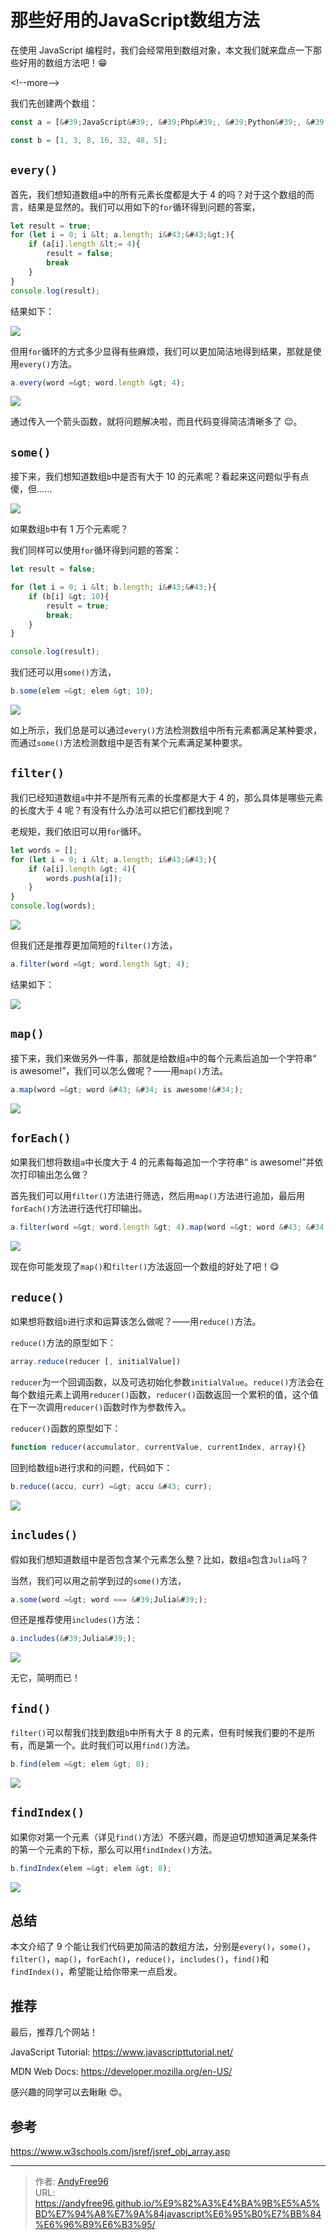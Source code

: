 # 那些好用的JavaScript数组方法


在使用 JavaScript 编程时，我们会经常用到数组对象，本文我们就来盘点一下那些好用的数组方法吧！😁

&lt;!--more--&gt;

我们先创建两个数组：

```JavaScript
const a = [&#39;JavaScript&#39;, &#39;Php&#39;, &#39;Python&#39;, &#39;Ruby&#39;, &#39;C&#43;&#43;&#39;, &#39;Node.js&#39;, &#39;Java&#39;, &#39;C&#43;&#43;&#39;];

const b = [1, 3, 8, 16, 32, 48, 5];
```

## `every()`

首先，我们想知道数组`a`中的所有元素长度都是大于 4 的吗？对于这个数组的而言，结果是显然的。我们可以用如下的`for`循环得到问题的答案，

```JavaScript
let result = true;
for (let i = 0; i &lt; a.length; i&#43;&#43;&gt;){
    if (a[i].length &lt;= 4){
        result = false;
        break
    }
}
console.log(result);
```

结果如下：

![](/images/202402/4/1.png)

但用`for`循环的方式多少显得有些麻烦，我们可以更加简洁地得到结果，那就是使用`every()`方法。

```JavaScript
a.every(word =&gt; word.length &gt; 4);
```

![](/images/202402/4/2.png)

通过传入一个箭头函数，就将问题解决啦，而且代码变得简洁清晰多了 😉。

## `some()`

接下来，我们想知道数组`b`中是否有大于 10 的元素呢？看起来这问题似乎有点傻，但......

![](/images/202402/4/3.png)

如果数组`b`中有 1 万个元素呢？

我们同样可以使用`for`循环得到问题的答案：

```JavaScript
let result = false;

for (let i = 0; i &lt; b.length; i&#43;&#43;){
    if (b[i] &gt; 10){
        result = true;
        break;
    }
}

console.log(result);
```

我们还可以用`some()`方法，

```JavaScript
b.some(elem =&gt; elem &gt; 10);
```

![](/images/202402/4/4.png)

如上所示，我们总是可以通过`every()`方法检测数组中所有元素都满足某种要求，而通过`some()`方法检测数组中是否有某个元素满足某种要求。

## `filter()`

我们已经知道数组`a`中并不是所有元素的长度都是大于 4 的，那么具体是哪些元素的长度大于 4 呢？有没有什么办法可以把它们都找到呢？

老规矩，我们依旧可以用`for`循环。

```JavaScript
let words = [];
for (let i = 0; i &lt; a.length; i&#43;&#43;){
    if (a[i].length &gt; 4){
        words.push(a[i]);
    }
}
console.log(words);
```

![](/images/202402/4/5.png)

但我们还是推荐更加简短的`filter()`方法，

```JavaScript
a.filter(word =&gt; word.length &gt; 4);
```

结果如下：

![](/images/202402/4/6.png)

## `map()`

接下来，我们来做另外一件事，那就是给数组`a`中的每个元素后追加一个字符串“ is awesome!”，我们可以怎么做呢？——用`map()`方法。

```JavaScript
a.map(word =&gt; word &#43; &#34; is awesome!&#34;);
```

![](/images/202402/4/7.png)

## `forEach()`

如果我们想将数组`a`中长度大于 4 的元素每每追加一个字符串“ is awesome!”并依次打印输出怎么做？

首先我们可以用`filter()`方法进行筛选，然后用`map()`方法进行追加，最后用`forEach()`方法进行迭代打印输出。

```JavaScript
a.filter(word =&gt; word.length &gt; 4).map(word =&gt; word &#43; &#34; is awesome!&#34;).forEach(word =&gt; console.log(word));
```

![](/images/202402/4/8.png)

现在你可能发现了`map()`和`filter()`方法返回一个数组的好处了吧！😋

## `reduce()`

如果想将数组`b`进行求和运算该怎么做呢？——用`reduce()`方法。

`reduce()`方法的原型如下：

```JavaScript
array.reduce(reducer [, initialValue])
```

`reducer`为一个回调函数，以及可选初始化参数`initialValue`。`reduce()`方法会在每个数组元素上调用`reducer()`函数，`reducer()`函数返回一个累积的值，这个值在下一次调用`reducer()`函数时作为参数传入。

`reducer()`函数的原型如下：

```JavaScript
function reducer(accumulator, currentValue, currentIndex, array){}
```

回到给数组`b`进行求和的问题，代码如下：

```JavaScript
b.reduce((accu, curr) =&gt; accu &#43; curr);
```

![](/images/202402/4/9.png)

## `includes()`

假如我们想知道数组中是否包含某个元素怎么整？比如，数组`a`包含`Julia`吗？

当然，我们可以用之前学到过的`some()`方法，

```JavaScript
a.some(word =&gt; word === &#39;Julia&#39;);
```

但还是推荐使用`includes()`方法：

```JavaScript
a.includes(&#39;Julia&#39;);
```

![](/images/202402/4/10.png)

无它，简明而已！

## `find()`

`filter()`可以帮我们找到数组`b`中所有大于 8 的元素，但有时候我们要的不是所有，而是第一个。此时我们可以用`find()`方法。

```JavaScript
b.find(elem =&gt; elem &gt; 8);
```

![](/images/202402/4/11.png)

## `findIndex()`

如果你对第一个元素（详见`find()`方法）不感兴趣，而是迫切想知道满足某条件的第一个元素的下标，那么可以用`findIndex()`方法。

```JavaScript
b.findIndex(elem =&gt; elem &gt; 8);
```

![](/images/202402/4/12.png)

## 总结

本文介绍了 9 个能让我们代码更加简洁的数组方法，分别是`every()`，`some()`，`filter()`，`map()`，`forEach()`，`reduce()`，`includes()`，`find()`和`findIndex()`，希望能让给你带来一点启发。

## 推荐

最后，推荐几个网站！

JavaScript Tutorial: https://www.javascripttutorial.net/

MDN Web Docs: https://developer.mozilla.org/en-US/

感兴趣的同学可以去瞅瞅 😍。

## 参考

https://www.w3schools.com/jsref/jsref_obj_array.asp


---

> 作者: [AndyFree96](https://andyfree96.github.io/)  
> URL: https://andyfree96.github.io/%E9%82%A3%E4%BA%9B%E5%A5%BD%E7%94%A8%E7%9A%84javascript%E6%95%B0%E7%BB%84%E6%96%B9%E6%B3%95/  

